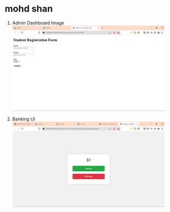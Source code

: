 # mohd shan 

1) Admin Dashboard Image 
![alt text](<UNIT 1/HTML AND CSS/1/image.png>)




2) Banking UI 
![alt text](<UNIT 1/HTML AND CSS/2/image.png>)



